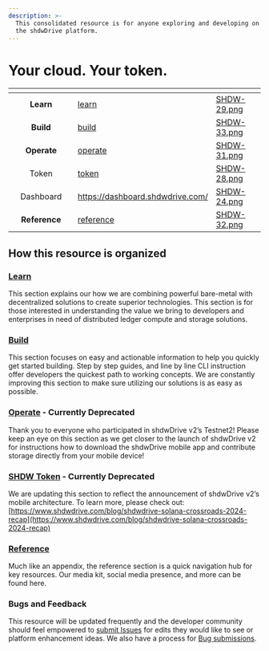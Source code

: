 ```yaml
---
description: >-
  This consolidated resource is for anyone exploring and developing on top of
  the shdwDrive platform.
---
```


# Your cloud. Your token.

<table data-view="cards"><thead><tr><th></th><th align="center"></th><th></th><th data-hidden data-card-target data-type="content-ref"></th><th data-hidden data-card-cover data-type="files"></th></tr></thead><tbody><tr><td></td><td align="center"><strong>Learn</strong></td><td></td><td><a href="learn/">learn</a></td><td><a href=".gitbook/assets/SHDW-29.png">SHDW-29.png</a></td></tr><tr><td></td><td align="center"><strong>Build</strong></td><td></td><td><a href="build/">build</a></td><td><a href=".gitbook/assets/SHDW-33.png">SHDW-33.png</a></td></tr><tr><td></td><td align="center"><strong>Operate</strong></td><td></td><td><a href="operate/">operate</a></td><td><a href=".gitbook/assets/SHDW-31.png">SHDW-31.png</a></td></tr><tr><td></td><td align="center">Token</td><td></td><td><a href="token/">token</a></td><td><a href=".gitbook/assets/SHDW-28.png">SHDW-28.png</a></td></tr><tr><td></td><td align="center">Dashboard</td><td></td><td><a href="https://dashboard.shdwdrive.com/">https://dashboard.shdwdrive.com/</a></td><td><a href=".gitbook/assets/SHDW-24.png">SHDW-24.png</a></td></tr><tr><td></td><td align="center"><strong>Reference</strong></td><td></td><td><a href="reference/">reference</a></td><td><a href=".gitbook/assets/SHDW-32.png">SHDW-32.png</a></td></tr></tbody></table>

## How this resource is organized

### [**Learn**](learn/)

This section explains our how we are combining powerful bare-metal with decentralized solutions to create superior technologies. This section is for those interested in understanding the value we bring to developers and enterprises in need of distributed ledger compute and storage solutions.

### [**Build**](build/)

This section focuses on easy and actionable information to help you quickly get started building. Step by step guides, and line by line CLI instruction offer developers the quickest path to working concepts. We are constantly improving this section to make sure utilizing our solutions is as easy as possible.

### [**Operate**](operate/) **- Currently Deprecated**

Thank you to everyone who participated in shdwDrive v2’s Testnet2! Please keep an eye on this section as we get closer to the launch of shdwDrive v2 for instructions how to download the shdwDrive mobile app and contribute storage directly from your mobile device!

### [**SHDW Token**](token/) **- Currently Deprecated**

We are updating this section to reflect the announcement of shdwDrive v2’s mobile architecture. To learn more, please check out: [https://www.shdwdrive.com/blog/shdwdrive-solana-crossroads-2024-recap](https://www.shdwdrive.com/blog/shdwdrive-solana-crossroads-2024-recap)

### [**Reference**](reference/)

Much like an appendix, the reference section is a quick navigation hub for key resources. Our media kit, social media presence, and more can be found here.

### **Bugs and Feedback**

This resource will be updated frequently and the developer community should feel empowered to [submit Issues](https://github.com/GenesysGo/shadow-drive/issues) for edits they would like to see or platform enhancement ideas. We also have a process for [Bug submissions](https://github.com/GenesysGo/shdw-drive-bug-reports).
